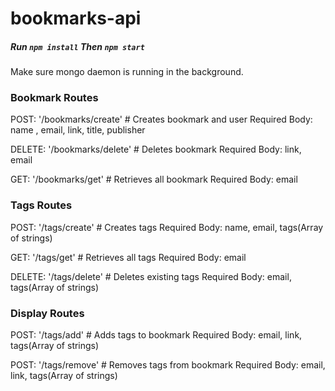 # bookmarks-api

##### Run `npm install` Then `npm start`
Make sure mongo daemon is running in the background.

### Bookmark Routes
POST: '/bookmarks/create'    # Creates bookmark and user
Required Body: name , email, link, title, publisher

DELETE: '/bookmarks/delete'     # Deletes bookmark
Required Body: link, email

GET: '/bookmarks/get'    # Retrieves all bookmark
Required Body: email

### Tags Routes
POST: '/tags/create'    # Creates tags
Required Body: name, email, tags(Array of strings)

GET: '/tags/get'    # Retrieves all tags
Required Body: email

DELETE: '/tags/delete'   # Deletes existing tags
Required Body: email, tags(Array of strings)

### Display Routes
POST: '/tags/add'   # Adds tags to bookmark
Required Body: email, link, tags(Array of strings)

POST: '/tags/remove'    # Removes tags from bookmark
Required Body: email, link, tags(Array of strings)
